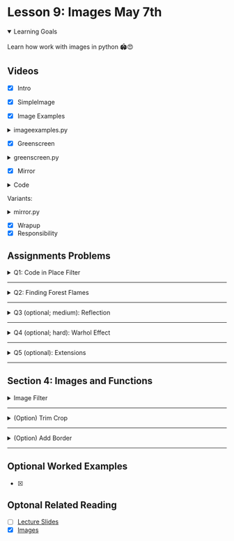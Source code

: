 # Lesson 9: Images May 7th

<details open>
<summary>Learning Goals</summary>
<br />
Learn how work with images in python 🏟️😍
</details>

 ## Videos

- [x] Intro
- [x] SimpleImage

- [x] Image Examples

<details>
<summary>imageexamples.py</summary>

`imageexamples.py`
```python
"""
This program contains several examples of functions that
manipulate an image to show how the SimpleImage library works.
"""

from simpleimage import SimpleImage


def darker(image):
    """
    Makes image passed in darker by halving red, green, blue values.
    Note: changes in image persist after function ends.
    """
    # Demonstrate looping over all the pixels of an image,
    # changing each pixel to be half its original intensity.
    for pixel in image:
        pixel.red = pixel.red // 2
        pixel.green = pixel.green // 2
        pixel.blue = pixel.blue // 2


def red_channel(filename):
    """
    Reads image from file specified by filename.
    Changes the image as follows:
    For every pixel, set green and blue values to 0
    yielding the red channel.
    Return the changed image.
    """
    image = SimpleImage(filename)
    for pixel in image:
        pixel.green = 0
        pixel.blue = 0
    return image


def compute_luminosity(red, green, blue):
    """
    Calculates the luminosity of a pixel using NTSC formula
    to weight red, green, and blue values appropriately.
    """
    return (0.299 * red) + (0.587 * green) + (0.114 * blue)


def grayscale(filename):
    """
    Reads image from file specified by filename.
    Change the image to be grayscale using the NTSC
    luminosity formula and return it.
    """
    image = SimpleImage(filename)
    for pixel in image:
        luminosity = compute_luminosity(pixel.red, pixel.green, pixel.blue)
        pixel.red = luminosity
        pixel.green = luminosity
        pixel.blue = luminosity
    return image


def main():
    """
    Run your desired image manipulation functions here.
    You should store the return value (image) and then
    call .show() to visualize the output of your program.
    """
    flower = SimpleImage('flower.png')
    flower.show()

    darker(flower)
    flower.show()

    red_flower = red_channel('flower.png')
    red_flower.show()

    grayscale_flower = grayscale('flower.png')
    grayscale_flower.show()


if __name__ == '__main__':
    main()
```
</details>

- [x] Greenscreen

<details>
<summary>greenscreen.py</summary>

`greenscreen.py`
```python
"""
This program shows an example of "greenscreening" (actually
"redscreening" in this case).  This is where we replace the
pixels of a certain color intensity in a particular channel
(here, we use red) with the pixels from another image.
"""

from simpleimage import SimpleImage

INTENSITY_THRESHOLD = 1.6


def redscreen(main_filename, back_filename):
    """
    Implements the notion of "redscreening".  That is,
    the image in the main_filename has its "sufficiently red"
    pixels replaced with pixel from the corresponding x,y
    location in the image in the file back_filename.
    Returns the resulting "redscreened" image.
    """
    image = SimpleImage(main_filename)
    back = SimpleImage(back_filename)
    for pixel in image:
        average = (pixel.red + pixel.green + pixel.blue) // 3
        # See if this pixel is "sufficiently" red
        if pixel.red >= average * INTENSITY_THRESHOLD:
            # If so, we get the corresponding pixel from the
            # back image and overwrite the pixel in
            # the main image with that from the back image.
            x = pixel.x
            y = pixel.y
            image.set_pixel(x, y, back.get_pixel(x, y))
    return image


def main():
    """
    Run your desired image manipulation functions here.
    You should store the return value (image) and then
    call .show() to visualize the output of your program.
    """
    original_stop = SimpleImage('stop.png')
    original_stop.show()

    original_leaves = SimpleImage('leaves.png')
    original_leaves.show()

    stop_leaves_replaced = redscreen('stop.png', 'leaves.png')
    stop_leaves_replaced.show()


if __name__ == '__main__':
    main()
```
</details>

- [x] Mirror

<details>
<summary>Code</summary>

`mirror.py`
```python
"""
File: mirror.py
---------------
This program shows an example of creating an image
that shows an original image and its mirror reflection
in a new image.
"""

from simpleimage import SimpleImage


def mirror_image(filename):
    """
    Read an image from the file specified by filename.
    Returns a new images that includes the original image
    and its mirror reflection.
    Returns the resulting "redscreened" image.
    """
    image = SimpleImage(filename)
    width = image.width
    height = image.height

    # Create new image to contain mirror reflection
    mirror = SimpleImage.blank(width * 2, height)

    for y in range(height):
        for x in range(width):
            pixel = image.get_pixel(x, y)
            mirror.set_pixel(x, y, pixel)
            mirror.set_pixel((width * 2) - (x + 1), y, pixel)
    return mirror


def main():
    """
    Run your desired image manipulation functions here.
    You should store the return value (image) and then
    call .show() to visualize the output of your program.
    """
    original = SimpleImage('burrito.jpg')
    original.show()

    mirrored = mirror_image('burrito.jpg')
    mirrored.show()


if __name__ == '__main__':
    main()
```
</details>

Variants:

<details>
<summary>mirror.py</summary>

`mirror.py`
```python
from simpleimage import SimpleImage
import random


def mirror_image(filename):
    """
    Read an image from the file specified by filename.
    Returns a new images that includes the original image
    and its mirror reflection.
    Returns the resulting "redscreened" image.
    """
    image = SimpleImage(filename)
    width = image.width
    height = image.height

    # Create new image to contain mirror reflection
    mirror = SimpleImage.blank(width * 2, height)

    for y in range(height):
        for x in range(width):
            pixel = image.get_pixel(x, y)
            mirror.set_pixel(x, y, pixel)
            pixel.red = random.randint(pixel.red // (x + 1), pixel.red)
            pixel.green = random.randint(pixel.green // 2, pixel.green * 3)
            pixel.blue = random.randint(pixel.blue // 2, pixel.blue)
            # mirror.set_pixel((width * 2) - (x + 100), y, pixel)
            if x % 2 == 0:
                pixel.red = 0
                pixel.green = 0
                pixel.blue = 0
                mirror.set_pixel((width * 2) -
                    (x + random.randint(100, height)), y, pixel)
            else:
                # mirror.set_pixel((width * 2) -
                    # (x + random.randint(100, height)), y, pixel)
                mirror.set_pixel((width * 2) - (x + 1), y, pixel)

            # Original
            # pixel.blue = pixel.red // 2
            # pixel.blue = pixel.green // 2
            # pixel.blue = pixel.blue // 2
            # mirror.set_pixel((width * 2) - (x + 1), y, pixel)
    return mirror
```
</details>

- [x] Wrapup
- [x] Responsibility

## Assignments Problems

<details>
<summary>Q1: Code in Place Filter</summary>
<details open>
<summary>Description</summary>
Write a program that asks the user to enter an image file, loads that file and applies the “Code in Place” filter.

To apply the Code in Place filter, you are going to change every pixel to have the following new red, green and blue values, based off the pixels old red, green and blue values:

```python
new red value = old red value * 1.5
new green value = old green value * 0.7
new blue value = old blue value * 1.5
```

Problem written by Chris Piech. Inspired by image library and examples from Nick Parlante.
</details>
<details>
<summary>codeinplace_filter.py</summary>

`codeinplace_filter.py`
```python
"""
This program implements a rad image filter.
"""

from simpleimage import SimpleImage

DEFAULT_FILE = 'images/quad.jpg'


def main():
    # Get file name from user input
    filename = get_file()

    # Load image and show image before the transform
    image = SimpleImage(filename)
    image.show()

    # Apply the filter
    # TODO: your code here
    code_in_place_filter(image)

    # Show the image after the transform
    image.show()


def get_file():
    # Read image file path from user, or use the default file
    filename = input('Enter image file (or press enter for default): ')
    if filename == '':
        filename = DEFAULT_FILE
    return filename


def code_in_place_filter(image):
    for px in image:
        px.red = px.red * 1.5
        px.green = px.green * 0.7
        px.blue = px.blue * 1.5


if __name__ == '__main__':
    main()
```
</details>
</details>
<hr />

<details>
<summary>Q2: Finding Forest Flames</summary>
<details open>
<summary>Description</summary>
We’re going to start by writing a function called `find_flames` (in the file `forest_fire.py`) that highlights the areas where a forest fire is active. You’re given a satellite image of Greenland’s 2017 fires (photo credit: Stef Lhermitte, Delft University of Technology). Your job is to detect all of the “sufficiently red” pixels in the image, which are indicative of where fires are burning in the image. As we did in class with the “redscreening” example, we consider a pixel “sufficiently red” if its red value is greater than or equal to the average of the pixel’s three RGB values times a constant `INTENSITY_THRESHOLD`.

Recall that the average of a pixel, which has red, green and blue values is:

```python
average = (red + green + blue) / 3
```

Image

`Original forest fire image on left, and highlighted version of image on right.`

When you detect a “sufficiently red” pixel in the original image, you set its red value to 255 and its green and blue values to 0. This will highlight the pixel by making it entirely red. For all other pixels (i.e., those that are not “sufficiently red”), you should convert them to their grayscale equivalent, so that we can more easily see where the fire is originating from. You can grayscale a pixel by summing together its red, green, and blue values and dividing by three (finding the average), and then setting the pixel’s red, green, and blue values to all have this same “average” value.

Once you highlight the areas that are on fire in the image (and greyscale all the remaining pixels), you should see an image like that shown on the right in the figure. On the left side of the example image, we should the original image for comparison.

Note: to make this algorithm work on different images of fire, select an appropriate `INTENSITY_THRESHOLD` value.

`Problem written by Sonja Johnson-Yu.`

</details>
<details>
<summary>forest_fire.py</summary>

`forest_fire.py`
```python
"""
This program highlights fires in an image by identifying pixels
whose red intensity is more than INTENSITY_THRESHOLD times the
average of the red, green, and blue values at a pixel. Those
"sufficiently red" pixels are then highlighted in the image
and other pixels are turned grey, by setting the pixel red,
green, and blue values to be all the same average value.
"""

from simpleimage import SimpleImage

INTENSITY_THRESHOLD = 0.9923
# INTENSITY_THRESHOLD = 1.6
DEFAULT_FILE = 'images/greenland-fire.png'


def find_flames(filename):
    """
    This function should highlight the "sufficiently red" pixels
    in the image and grayscale all other pixels in the image
    in order to highlight areas of wildfires.
    """
    image = SimpleImage(filename)
    # TODO: your code here

    for px in image:
        average = (px.red + px.green + px.blue) / 3
        # pixel is “sufficiently red”
        if px.red >= (average * INTENSITY_THRESHOLD):
            px.red = 255
            px.green = 0
            px.blue = 0
        # pixel is not “sufficiently red”
        else:
            px.red = average
            px.green = average
            px.blue = average

    return image


def main():
    # Get file name from user input
    filename = get_file()

    # Show the original fire
    original_fire = SimpleImage(filename)
    original_fire.show()

    # Show the highlighted fire
    highlighted_fire = find_flames(filename)
    highlighted_fire.show()


def get_file():
    # Read image file path from user, or use the default file
    filename = input('Enter image file (or press enter for default): ')
    if filename == '':
        filename = DEFAULT_FILE
    return filename


if __name__ == '__main__':
    main()
```
</details>
</details>
<hr />

<details>
<summary>Q3 (optional; medium): Reflection</summary>
<details open>
<summary>Description</summary>
Write a function that returns an output image that is twice the height of the original. The top half of the output image should be identical to the original image. The bottom half, however, should look like a reflection of the top half. The highest row in the top half should be “reflected” to be the lowest row in the bottom half. This results in a cool effect.
</details>
<details>
<summary>reflection.py + simpleimage.py</summary>

`reflection.py`
```python
"""
This program takes an image and generates a reflection.
The top half of the generated image is the same as the original.
The bottom half is the mirror reflection of the top half.
"""

from simpleimage import SimpleImage

DEFAULT_FILE = 'images/mt-rainier.jpg'


def make_reflected(filename):
    image = SimpleImage(filename)
    # TODO: your code here.
    width = image.width
    height = image.height
    reflect = SimpleImage.blank(width, height * 2)
    # for y in range(height):
    #     for x in range(width):
    #         pixel = image.get_pixel(x, y)
    #         mirror.set_pixel(x, y, pixel)
    #         mirror.set_pixel((width) - (x + 1), y * 2, pixel)

    for x in range(width):
        #  loop over all the rows from y = 0
        for y in range(height):
            #  your code here
            pixel = image.get_pixel(x, y)
            #  draws original image
            reflect.set_pixel(x, y, pixel)
            #  draws the reflected image
            reflect.set_pixel(x, (height * 2) - (y + 1), pixel)
    return reflect


def main():
    # Get file name from user input
    filename = get_file()

    # Show the original image
    original = SimpleImage(filename)
    original.show()

    # Show the reflected image
    reflected = make_reflected(filename)
    reflected.show()


def get_file():
    # Read image file path from user, or use the default file
    filename = input('Enter image file (or press enter for default): ')
    if filename == '':
        filename = DEFAULT_FILE
    return filename


if __name__ == '__main__':
    main()
```
</details>
<details>
<summary>simpleimage.py</summary>

`simpleimage.py`
```python
#! /usr/bin/env python3

"""
Stanford CS106AP SimpleImage

Written by Nick Parlante, Sonja Johnson-Yu, and Nick Bowman.
 -7/2019  version, has file reading, pix, foreach, hidden get/setpix

SimpleImage Features:
Create image:
  image = SimpleImage.blank(400, 200)   # create new image of size
  image = SimpleImage('foo.jpg')        # create from file

Access size
  image.width, image.height

Get pixel at x,y
  pix = image.get_pixel(x, y)
  # pix is RGB tuple like (100, 200, 0)

Set pixel at x,y
  image.set_pixel(x, y, pix)   # set data by tuple also

Get Pixel object at x,y
  pixel = image.get_pixel(x, y)
  pixel.red = 0
  pixel.blue = 255

Show image on screen
  image.show()

The main() function below demonstrates the above functions as a test.
"""

import sys

# If the following line fails, "Pillow" needs to be installed
from PIL import Image

def clamp(num):
    """
    Return a "clamped" version of the given num,
    converted to be an int limited to the range 0..255 for 1 byte.
    """
    num = int(num)
    if num < 0:
        return 0
    if num >= 256:
        return 255
    return num


class Pixel(object):
    """
    A pixel at an x,y in a SimpleImage.
    Supports set/get .red .green .blue
    and get .x .y
    """
    def __init__(self, image, x, y):
        self.image = image
        self._x = x
        self._y = y

    def __str__(self):
        return 'r:' + str(self.red) + ' g:' + str(self.green) + ' b:' + str(self.blue)

    # Pillow image stores each pixel color as a (red, green, blue) tuple.
    # So the functions below have to unpack/repack the tuple to change anything.

    @property
    def red(self):
        return self.image.px[self._x, self._y][0]

    @red.setter
    def red(self, value):
        rgb = self.image.px[self._x, self._y]
        self.image.px[self._x, self._y] = (clamp(value), rgb[1], rgb[2])

    @property
    def green(self):
        return self.image.px[self._x, self._y][1]

    @green.setter
    def green(self, value):
        rgb = self.image.px[self._x, self._y]
        self.image.px[self._x, self._y] = (rgb[0], clamp(value), rgb[2])

    @property
    def blue(self):
        return self.image.px[self._x, self._y][2]

    @blue.setter
    def blue(self, value):
        rgb = self.image.px[self._x, self._y]
        self.image.px[self._x, self._y] = (rgb[0], rgb[1], clamp(value))

    @property
    def x(self):
        return self._x

    @property
    def y(self):
        return self._y


# color tuples for background color names 'red' 'white' etc.
BACK_COLORS = {
    'white': (255, 255, 255),
    'black': (0, 0, 0),
    'red': (255, 0, 0),
    'green': (0, 255, 0),
    'blue': (0, 0, 255),
}


class SimpleImage(object):
    def __init__(self, filename, width=0, height=0, back_color=None):
        """
        Create a new image. This case works: SimpleImage('foo.jpg')
        To create a blank image use SimpleImage.blank(500, 300)
        The other parameters here are for internal/experimental use.
        """
        # Create pil_image either from file, or making blank
        if filename:
            self.pil_image = Image.open(filename).convert("RGB")
            if self.pil_image.mode != 'RGB':
                raise Exception('Image file is not RGB')
            self._filename = filename  # hold onto
        else:
            if not back_color:
                back_color = 'white'
            color_tuple = BACK_COLORS[back_color]
            if width == 0 or height == 0:
                raise Exception('Creating blank image requires width/height but got {} {}'
                                .format(width, height))
            self.pil_image = Image.new('RGB', (width, height), color_tuple)
        self.px = self.pil_image.load()
        size = self.pil_image.size
        self._width = size[0]
        self._height = size[1]
        self.curr_x = 0
        self.curr_y = 0

    def __iter__(self):
        return self

    def __next__(self):
        if self.curr_x < self.width and self.curr_y < self.height:
            x = self.curr_x
            y = self.curr_y
            self.increment_curr_counters()
            return Pixel(self, x, y)
        else:
            self.curr_x = 0
            self.curr_y = 0
            raise StopIteration()

    def increment_curr_counters(self):
        self.curr_x += 1
        if self.curr_x == self.width:
            self.curr_x = 0
            self.curr_y += 1

    @classmethod
    def blank(cls, width, height, back_color=None):
        """Create a new blank image of the given width and height, optional back_color."""
        return SimpleImage('', width, height, back_color=back_color)

    @classmethod
    def file(cls, filename):
        """Create a new image based on a file, alternative to raw constructor."""
        return SimpleImage(filename)

    @property
    def width(self):
        """Width of image in pixels."""
        return self._width

    @property
    def height(self):
        """Height of image in pixels."""
        return self._height

    def get_pixel(self, x, y):
        """
        Returns a Pixel at the given x,y, suitable for getting/setting
        .red .green .blue values.
        """
        if x < 0 or x >= self._width or y < 0 or y >= self.height:
            e = Exception('get_pixel bad coordinate x %d y %d (vs. image width %d height %d)' %
                          (x, y, self._width, self.height))
            raise e
        return Pixel(self, x, y)

    def set_pixel(self, x, y, pixel):
        if x < 0 or x >= self._width or y < 0 or y >= self.height:
            e = Exception('set_pixel bad coordinate x %d y %d (vs. image width %d height %d)' %
                          (x, y, self._width, self.height))
            raise e
        self.px[x, y] = (pixel.red, pixel.green, pixel.blue)

    def set_rgb(self, x, y, red, green, blue):
        """
        Set the pixel at the given x,y to have
        the given red/green/blue values without
        requiring a separate pixel object.
        """
        self.px[x, y] = (red, green, blue)

    def _get_pix_(self, x, y):
        """Get pix RGB tuple (200, 100, 50) for the given x,y."""
        return self.px[x, y]

    def _set_pix_(self, x, y, pix):
        """Set the given pix RGB tuple into the image at the given x,y."""
        self.px[x, y] = pix

    def show(self):
        """Displays the image using an external utility."""
        self.pil_image.show()

    def make_as_big_as(self, image):
        """Resizes image to the shape of the given image"""
        self.pil_image = self.pil_image.resize((image.width, image.height))
        self.px = self.pil_image.load()
        size = self.pil_image.size
        self._width = size[0]
        self._height = size[1]


def main():
    """
    main() exercises the features as a test.
    1. With 1 arg like flowers.jpg - opens it
    2. With 0 args, creates a yellow square with
    a green stripe at the right edge.
    """
    args = sys.argv[1:]
    if len(args) == 1:
        image = SimpleImage.file(args[0])
        image.show()
        return

    # Create yellow rectangle, using foreach iterator
    image = SimpleImage.blank(400, 200)
    for pixel in image:
        pixel.red = 255
        pixel.green = 255
        pixel.blue = 0

    # for pixel in image:
    #     print(pixel)

    # Set green stripe using pix access.
    pix = image._get_pix_(0, 0)
    green = (0, pix[1], 0)
    for x in range(image.width - 10, image.width):
        for y in range(image.height):
            image._set_pix_(x, y, green)
    image.show()
    image.pil_image.save('file.png')


if __name__ == '__main__':
    main()
```
</details>
</details>
<hr />

<details>
<summary>Q4 (optional; hard): Warhol Effect</summary>
<details open>
<summary>Description</summary>
Write an algorithm that takes in a square patch like this photo of Simba the Dog:

<div>
<img src="imgs/simba.png">
</div>

And creates an image which has the patch copied 6 times (in 2 rows and 3 columns) where each patch gets re-colored. This effect is inspired by some of Andy Warhol’s paintings.

<div>
<img src="imgs/simba_.png">
</div>

We strongly recommend implementing a function, like so:

```python
def make_recolored_patch(red_scale, green_scale, blue_scale):
```

Which returns a new colored patch. See the starter code for details.

Don’t try to match the colors in this example exactly. Experiment with different combinations of red_scale, green_scale and blue_scale. The pink Simba was generated by

```python
make_recolored_patch(1.5, 0, 1.5)
```

A few milestones:

<div>
<img src="imgs/simba1.png">
</div>

<div>
<img src="imgs/simba2.png">
</div>

Define other functions too! How about a function which adds a colored patch to the final_image at a given row, column?

```
Problem written by Chris Piech. Inspired by a problem called "Quilt" by Julie Zelenski.
```
</details>
<details>
<summary>warhol_filter.py</summary>

`warhol_filter.py`
```python
"""
This program generates the Warhol effect based on the original image.
"""

from simpleimage import SimpleImage

N_ROWS = 2
N_COLS = 3
PATCH_SIZE = 222
WIDTH = N_COLS * PATCH_SIZE
HEIGHT = N_ROWS * PATCH_SIZE
PATCH_NAME = 'images/simba-sq.jpg'


def make_recolored_patch(red_scale, green_scale, blue_scale):
    '''
    Implement this function to make a patch for the Warhol Filter.
    It loads the patch image and recolors it.
    :param red_scale: A number to multiply each pixel's red component by
    :param green_scale: A number to multiply each pixel's green component by
    :param blue_scale: A number to multiply each pixel's blue component by
    Returns the newly generated patch.
    '''
    patch = SimpleImage(PATCH_NAME)
    # TODO: your code here
    for px in patch:
        px.red *= red_scale
        px.green *= green_scale
        px.blue *= blue_scale
    return patch


# def add_patch_to_final_image(patch, final_image):
def add_patch_to_final_image(patch, final_image, pos):
    width = patch.width
    height = patch.height

    xf = PATCH_SIZE * pos[0]
    yf = PATCH_SIZE * pos[1]
    for y in range(height):
        for x in range(width):
            pixel = patch.get_pixel(x, y)
            final_image.set_pixel(xf + x, yf + y, pixel)


def main():
    final_image = SimpleImage.blank(WIDTH, HEIGHT)

    # TODO: your code here
    # This is an example which should generate a pinkish patch
    patch_pink = make_recolored_patch(1.5, 0, 1.5)
    # add_patch_to_final_image(patch_pink, final_image)
    add_patch_to_final_image(patch_pink, final_image, (0, 0))

    patch_green = make_recolored_patch(0, 1.5, 0.5)
    add_patch_to_final_image(patch_green, final_image, (1, 0))

    patch_brown = make_recolored_patch(1.5, 1.25, 0.75)
    add_patch_to_final_image(patch_brown, final_image, (2, 0))

    patch_yellow = make_recolored_patch(1.5, 1.5, 0)
    add_patch_to_final_image(patch_yellow, final_image, (0, 1))

    patch_original = SimpleImage(PATCH_NAME)
    add_patch_to_final_image(patch_original, final_image, (1, 1))

    patch_blue = make_recolored_patch(0, 0, 1.5)
    add_patch_to_final_image(patch_blue, final_image, (2, 1))

    final_image.show()


if __name__ == '__main__':
    main()
```
</details>
</details>

<hr />
<details>
<summary>Q5 (optional): Extensions</summary>
<details open>
<summary>Description</summary>
The joy of programming is often making something that you is your own. Create any image algorithms you like.

`Problem written by you!`
</details>
<details>
<summary>magnify.py</summary>

`magnify.py`
```python
"""
This program takes an image and magnifies it
based on a ratio chosen by the user.
"""

from simpleimage import SimpleImage

DEFAULT_FILE = 'simba.png'
RATIO = 2


def magnifier(filename, ratio):
    """
    this would be good food for a class
    """
    image = SimpleImage(filename)
    width = image.width
    height = image.height
    magnified = SimpleImage.blank(width * ratio, height * ratio)

    # magnify_double_pixel(width, height, 2, image, magnified)
    magnify_pixel(width, height, ratio, image, magnified)

    return magnified


def magnify_pixel(width, height, ratio, image, magnified):
    for x in range(width):
        for y in range(height):
            pixel = image.get_pixel(x, y)
            for i in range(ratio):
                for j in range(ratio):
                    magnified.set_pixel(x * ratio + i, y * ratio + j, pixel)


# def magnify_double_pixel(width, height, ratio, image, magnified):
#     for x in range(width):
#         for y in range(height):
#             pixel = image.get_pixel(x, y)
#             for i in range(ratio):
#                 magnified.set_pixel(x * ratio, y * ratio, pixel)
#                 magnified.set_pixel(x * ratio + i, y * ratio, pixel)
#                 magnified.set_pixel(x * ratio, y * ratio + i, pixel)
#                 magnified.set_pixel(x * ratio + i, y * ratio + i, pixel)
#                 magnified.set_pixel(x * ratio, y * ratio, pixel)


def main():
    """
    super uber description

    TODO: check examples for arguments, etc
    """
    # Gets file name from user input
    filename = get_file()
    # Gets magnifier ratio from user input
    ratio = get_ratio()

    # Shows the original image
    original = SimpleImage(filename)
    original.show()

    # Shows the magnified image
    # ratio could be a command line argument
    reflected = magnifier(filename, ratio)
    """
    Current minimum ratio is 1.
    Decreasing (float values) are not allowed.

    This does not work:

    reflected = magnifier(filename, 0.5)
    """

    reflected.show()


def get_file():
    # Read image file path from user, or use the default file
    filename = input('Enter image file (or press enter for default): ')
    if filename == '':
        filename = DEFAULT_FILE
    return filename


def get_ratio():
    # Read magnifier ratio from user, or use the default one
    ratio = input('Enter a ratio (integer or press enter for default): ')
    if ratio == '':
        ratio = RATIO
    return int(ratio)


if __name__ == '__main__':
    main()
```
</details>
</details>
<hr />

## Section 4: Images and Functions

<details>
<summary>Image Filter</summary>

`section_filter.py`
```python
"""
This program loads an image and applies the narok filter
to it by setting "bright" pixels to grayscale values.
"""

from simpleimage import SimpleImage

BRIGHTNESS_THRESHOLD = 153


def main():
    image = SimpleImage('images/simba-sq.jpg')

    # Apply the filter
    # TODO: your code here
    for pixel in image:
        pixel_avg = get_pixel_average(pixel)
        if pixel_avg > BRIGHTNESS_THRESHOLD:
            # set to grayscale
            pixel.red = 255
            pixel.blue = 255
            pixel.green = 255
        else:
            # set to grayscale
            pixel.red = 0
            pixel.blue = 0
            pixel.green = 0

    image.show()


def get_pixel_average(pixel):
    return (pixel.red + pixel.green + pixel.blue) // 3


if __name__ == '__main__':
    main()
```
</details>
<hr />

<details>
<summary>(Option) Trim Crop</summary>

`trim_crop.py`
```python
from simpleimage import SimpleImage


def main():
    image = SimpleImage('images/karel.png')
    trimmed_img = trim_crop_image(image, 30)
    trimmed_img.show()


def trim_crop_image(original_img, trim_size):
    """
    This function returns a new SimpleImage which is a trimmed and
    cropped version of the original image by shaving trim_sz pixels
    from each side (top, left, bottom, right) of the image. You may
    assume trim_sz is less than half the width of the image.

    Inputs:
        - original_img: The original image to process
        - trim_size: The number of pixels to shave from each side
                   of the original image

    Returns:
        A new SimpleImage with trim_sz pixels shaved off each
        side of the original image
    """
    # TODO: your code here
    width = original_img.width - 2 * trim_size
    height = original_img.height - 2 * trim_size
    cropped_image = SimpleImage.blank(width, height)

    for x in range(width):
        for y in range(height):
            pixel = original_img.get_pixel(x + trim_size, y + trim_size)
            cropped_image.set_pixel(x, y, pixel)
    return cropped_image


if __name__ == '__main__':
    main()
```
</details>
<hr />

<details>
<summary>(Option) Add Border</summary>

`add_border.py`
```python
from simpleimage import SimpleImage


def main():
    image = SimpleImage('images/simba-sq.jpg')
    bordered_img = add_border(image, 10)
    bordered_img.show()


def add_border(original_img, border_size):
    """
    This function returns a new SimpleImage which is the same as
    original image except with a black border added around it. The
    border should be border_size many pixels thick.

    Inputs:
        - original_img: The original image to process
        - border_size: The thickness of the border to add around the image

    Returns:
        A new SimpleImage with the border added around original image
    """
    # TODO: your code here
    width = original_img.width + 2 * border_size
    height = original_img.height + 2 * border_size
    bordered = SimpleImage.blank(width, height)

    # image must be wider
    for x in range(width):
        for y in range(height):
            # 🤔
            if x < border_size or width - border_size <= x or y < border_size or height - border_size <= y:
                pixel = bordered.get_pixel(x, y)
                pixel.red = 0
                pixel.green = 0
                pixel.blue = 0
            # if 0 < y < border_size or height - border_size < y < height:
            else:
                orig_x = x - border_size
                orig_y = y - border_size
                orig_pixel = original_img.get_pixel(orig_x, orig_y)
                bordered.set_pixel(x, y, orig_pixel)

    return bordered


if __name__ == '__main__':
    main()
```
</details>
<hr />

## Optional Worked Examples

- [x]

 ## Optonal Related Reading

- [ ] [Lecture Slides](https://codeinplace2020.github.io/faqs/9-Images.pdf)
- [x] [Images](https://codeinplace2021.github.io/pythonreader/en/images/)
